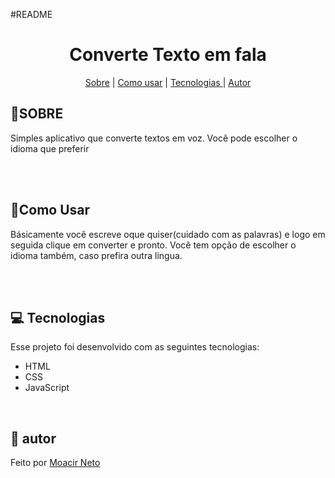 #README







<h1 align="center">Converte Texto em fala </h1>

<p align="center">
<a href="#sobre">Sobre</a>  | 
<a href="#usar">Como usar</a>  | 
<a href="#tecnologia">Tecnologias </a>  | 
<a href="#autor">Autor </a>
</p>





<h2 id="#sobre"><g-emoji class="g-emoji" alias="page_facing_up" fallback-src="https://github.githubassets.com/images/icons/emoji/unicode/1f4c4.png">📄</g-emoji>SOBRE </h2>


<p> Simples aplicativo que converte textos em voz. Você pode escolher o idioma que preferir </p>
<br>
<br>



<h2 id="usar"><g-emoji class="g-emoji" alias="rocket" fallback-src="https://github.githubassets.com/images/icons/emoji/unicode/1f680.png">🚀Como Usar</g-emoji> </h2></a> 
<p>
Básicamente você escreve oque quiser(cuidado com as palavras) e logo em seguida clique em converter e pronto.
Você tem opção de escolher o idioma também, caso prefira outra lingua.
</p>
<br>
<br>


<h2 id="tecnologia"><g-emoji class="g-emoji" alias="computer" fallback-src="https://github.githubassets.com/images/icons/emoji/unicode/1f4bb.png">💻</g-emoji>
Tecnologias </h2>




<p>Esse projeto foi desenvolvido com as seguintes tecnologias:

<ul dir="auto">
<li>HTML</li>
<li>CSS</li>
<li>JavaScript</li>
</ul></p>

<br>
<h2 id="autor"><g-emoji class="g-emoji" alias="bookmark" fallback-src="https://github.githubassets.com/images/icons/emoji/unicode/1f516.png">🔖</g-emoji>
autor </h2> 
<p> Feito por <a href="">Moacir Neto</a> </p>


<!-- <h4 align="center">
<g-emoji class="g-emoji" alias="hammer_and_wrench" fallback-src="https://github.githubassets.com/images/icons/emoji/unicode/1f6e0.png">🛠</g-emoji> Projeto README em construção ...  -->

</h4>
